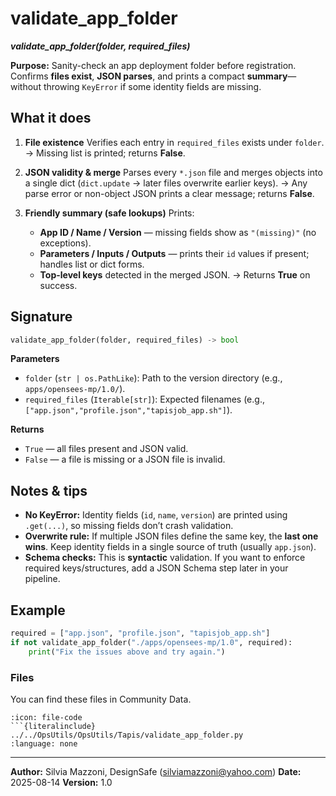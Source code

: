 # validate_app_folder
***validate_app_folder(folder, required_files)***

**Purpose:** Sanity-check an app deployment folder before registration. Confirms **files exist**, **JSON parses**, and prints a compact **summary**—without throwing `KeyError` if some identity fields are missing.

## What it does

1. **File existence**
   Verifies each entry in `required_files` exists under `folder`.
   → Missing list is printed; returns **False**.

2. **JSON validity & merge**
   Parses every `*.json` file and merges objects into a single dict (`dict.update` → later files overwrite earlier keys).
   → Any parse error or non-object JSON prints a clear message; returns **False**.

3. **Friendly summary (safe lookups)**
   Prints:

   * **App ID / Name / Version** — missing fields show as `"(missing)"` (no exceptions).
   * **Parameters / Inputs / Outputs** — prints their `id` values if present; handles list or dict forms.
   * **Top-level keys** detected in the merged JSON.
     → Returns **True** on success.

## Signature

```python
validate_app_folder(folder, required_files) -> bool
```

**Parameters**

* `folder` (`str | os.PathLike`): Path to the version directory (e.g., `apps/opensees-mp/1.0/`).
* `required_files` (`Iterable[str]`): Expected filenames (e.g., `["app.json","profile.json","tapisjob_app.sh"]`).

**Returns**

* `True` — all files present and JSON valid.
* `False` — a file is missing or a JSON file is invalid.

## Notes & tips

* **No KeyError:** Identity fields (`id`, `name`, `version`) are printed using `.get(...)`, so missing fields don’t crash validation.
* **Overwrite rule:** If multiple JSON files define the same key, the **last one wins**. Keep identity fields in a single source of truth (usually `app.json`).
* **Schema checks:** This is **syntactic** validation. If you want to enforce required keys/structures, add a JSON Schema step later in your pipeline.

## Example

```python
required = ["app.json", "profile.json", "tapisjob_app.sh"]
if not validate_app_folder("./apps/opensees-mp/1.0", required):
    print("Fix the issues above and try again.")
```




### Files
You can find these files in Community Data.

```{dropdown} validate_app_folder.py
:icon: file-code
```{literalinclude} ../../OpsUtils/OpsUtils/Tapis/validate_app_folder.py
:language: none
```


---

**Author:** Silvia Mazzoni, DesignSafe (silviamazzoni@yahoo.com)
**Date:** 2025-08-14
**Version:** 1.0